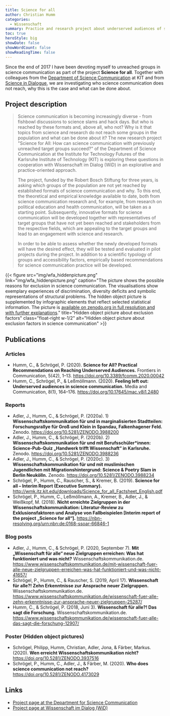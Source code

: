 ```yaml
---
title: Science for all
author: Christian Humm
categories:
  - Wissenschaft
summary: Practice and research project about underserved audiences of science communication.
toc: true
heroStyle: big
showDate: false
showWordCount: false
showReadingTime: false
---
```


Since the end of 2017 I have been devoting myself to unreached groups in science communication as part of the project **Science for all**. Together with colleagues from the [Department of Science Communication](https://www.wmk-karlsruhe.de/) at KIT and from [Science in Dialogue](https://www.wissenschaft-im-dialog.de/), we are investigating who science communication does not reach, why this is the case and what can be done about.

## Project description

> Science communication is becoming increasingly diverse - from fishbowl discussions to science slams and hack days. But who is reached by these formats and, above all, who not? Why is it that topics from science and research do not reach some groups in the population and what can be done about it? The new research project "Science for All: How can science communication with previously unreached target groups succeed?" of the Department of Science Communication at the Institute for Technology Futures of the Karlsruhe Institute of Technology (KIT) is exploring these questions in cooperation with Wissenschaft im Dialog (WiD) in an explorative and practice-oriented approach.
> 
> The project, funded by the Robert Bosch Stiftung for three years, is asking which groups of the population are not yet reached by established formats of science communication and why. To this end, the theoretical and empirical knowledge available to date, both from science communication research and, for example, from research on political education and health communication, will be taken as a starting point. Subsequently, innovative formats for science communication will be developed together with representatives of target groups that have not yet been reached and stakeholders from the respective fields, which are appealing to the target groups and lead to an engagement with science and research.
> 
> In order to be able to assess whether the newly developed formats will have the desired effect, they will be tested and evaluated in pilot projects during the project. In addition to a scientific typology of groups and accessibility factors, empirically based recommendations for science communication practice will be developed.

{{< figure src="img/wfa_hiddenpicture.png" link="img/wfa_hiddenpicture.png" caption="The picture shows the possible reasons for exclusion in science communication. The visualisations show exemplary experiences of discrimination, diversity deficits and symbolic representations of structural problems. The hidden object picture is supplemented by infographic elements that reflect selected statistical information. The picture is [available on zenodo.org in full resolution and with further explanations](https://doi.org/10.5281/zenodo.3937516)." title="Hidden object picture about exclusion factors" class="float-right w-1/2" alt="Hidden object picture about exclusion factors in science communication" >}}

## Publications

### Articles

* Humm, C., & Schrögel, P. (2020). **Science for All? Practical Recommendations on Reaching Underserved Audiences.** Frontiers in Communication, 5(42), 1–13. https://doi.org/10.3389/fcomm.2020.00042
* Humm, C., Schrögel, P., & Leßmöllmann. (2020). **Feeling left out: Underserved audiences in science communication.** Media and Communication, 8(1), 164–176. https://doi.org/10.17645/mac.v8i1.2480

### Reports

* Adler, J., Humm, C., & Schrögel, P. (2020a). 1) **Wissenschaftskommunikation für und in marginalisierten Stadtteilen: Forschungsrallye für Groß und Klein in Spandau, Falkenhagener Feld.** Zenodo. https://doi.org/10.5281/ZENODO.3988200
* Adler, J., Humm, C., & Schrögel, P. (2020b). 2) **Wissenschaftskommunikation für und mit Berufsschüler*innen: Science-Pub-Quiz „Handwerk trifft Wissenschaft“ in Karlsruhe.** Zenodo. https://doi.org/10.5281/ZENODO.3988236
* Adler, J., Humm, C., & Schrögel, P. (2020c). 3) **Wissenschaftskommunikation für und mit muslimischen Jugendlichen mit Migrationshintergrund: Science &amp; Poetry Slam in Berlin Neukölln.** Zenodo. https://doi.org/10.5281/ZENODO.3988234
* Schrögel, P., Humm, C., Rauscher, S., & Kremer, B. (2019). **Science for all – Interim Report (Executive Summary).** http://wmk.itz.kit.edu/downloads/Science_for_all_Factsheet_English.pdf
* Schrögel, P., Humm, C., Leßmöllmann, A., Kremer, B., Adler, J., & Weißkopf, M. (2018). **Nicht erreichte Zielgruppen in der Wissenschaftskommunikation: Literatur-Review zu Exklusionsfaktoren und Analyse von Fallbeispielen [Interim report of the project „Science for all“].** https://nbn-resolving.org/urn:nbn:de:0168-ssoar-66846-1

### Blog posts

* Adler, J., Humm, C., & Schrögel, P. (2020, September 7). **Mit „Wissenschaft für alle“ neue Zielgruppen erreichen: Was hat funktioniert und was nicht?** Wissenschaftskommunikation.de. https://www.wissenschaftskommunikation.de/mit-wissenschaft-fuer-alle-neue-zielgruppen-erreichen-was-hat-funktioniert-und-was-nicht-41657/
* Schrögel, P., Humm, C., & Rauscher, S. (2019, April 17). **Wissenschaft für alle?! Zehn Erkenntnisse zur Ansprache neuer Zielgruppen.** Wissenschaftskommunikation.de. https://www.wissenschaftskommunikation.de/wissenschaft-fuer-alle-zehn-erkenntnisse-zur-ansprache-neuer-zielgruppen-25287/
* Humm, C., & Schrögel, P. (2018, Juni 3). **Wissenschaft für alle?! Das sagt die Forschung.** Wissenschaftskommunikation.de. https://www.wissenschaftskommunikation.de/wissenschaft-fuer-alle-das-sagt-die-forschung-12907/

### Poster (Hidden object pictures)

* Schrögel, Philipp, Humm, Christian, Adler, Jona, & Färber, Markus. (2020). **Wen erreicht Wissenschaftskommunikation nicht?** https://doi.org/10.5281/ZENODO.3937516
* Schrögel, P., Humm, C., Adler, J., & Färber, M. (2020). **Who does science communication not reach?** https://doi.org/10.5281/ZENODO.4173029

## Links

* [Project page at the Department for Science Communication](https://wmk.itz.kit.edu/2943.php)
* [Project page at Wissenschaft im Dialog (WiD)](https://wissenschaft-im-dialog.de/projekte/ehemalige-projekte/#wissenschaft-fuer-alle)